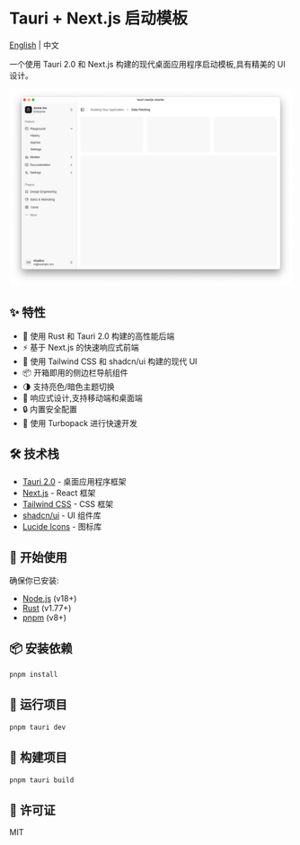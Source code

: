 # Tauri + Next.js 启动模板

[English](./README.en.md) | 中文

一个使用 Tauri 2.0 和 Next.js 构建的现代桌面应用程序启动模板,具有精美的 UI 设计。

![应用预览](./show.png)

## ✨ 特性

- 🦀 使用 Rust 和 Tauri 2.0 构建的高性能后端
- ⚡️ 基于 Next.js 的快速响应式前端
- 🎨 使用 Tailwind CSS 和 shadcn/ui 构建的现代 UI
- 📦 开箱即用的侧边栏导航组件
- 🌗 支持亮色/暗色主题切换
- 📱 响应式设计,支持移动端和桌面端
- 🔒 内置安全配置
- 🚀 使用 Turbopack 进行快速开发

## 🛠️ 技术栈

- [Tauri 2.0](https://tauri.app/) - 桌面应用程序框架
- [Next.js](https://nextjs.org/) - React 框架
- [Tailwind CSS](https://tailwindcss.com/) - CSS 框架
- [shadcn/ui](https://ui.shadcn.com/) - UI 组件库
- [Lucide Icons](https://lucide.dev/) - 图标库

## 🚀 开始使用

确保你已安装:

- [Node.js](https://nodejs.org/) (v18+)
- [Rust](https://www.rust-lang.org/) (v1.77+)
- [pnpm](https://pnpm.io/) (v8+)

## 📦 安装依赖

```bash
pnpm install
```

## 🚀 运行项目

```bash
pnpm tauri dev
```

## 🚀 构建项目

```bash
pnpm tauri build
```

## 📄 许可证

MIT
